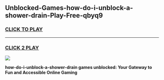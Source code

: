 
## Unblocked-Games-how-do-i-unblock-a-shower-drain-Play-Free-qbyq9
<h3>
<a href="https://premium76.site?title=how-do-i-unblock-a-shower-drain&ref=18A1">CLICK TO PLAY</a></h3>
<hr>

<h3>
<a href="https://premium76.site?title=how-do-i-unblock-a-shower-drain&ref=18A1">CLICK 2 PLAY</a>
  
</h3>

<a href="https://premium76.site?title=how-do-i-unblock-a-shower-drain&ref=18A1"><img src="https://clearcache.store/games.png"></a>


**how-do-i-unblock-a-shower-drain games unblocked: Your Gateway to Fun and Accessible Online Gaming**
